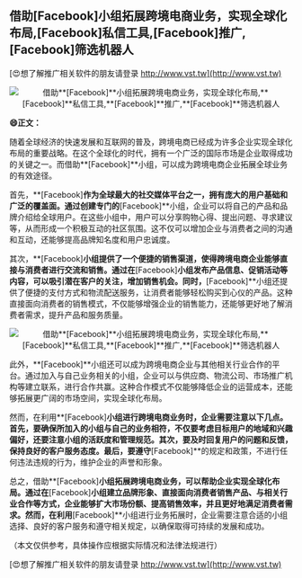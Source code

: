 ## **借助**[Facebook]**小组拓展跨境电商业务，实现全球化布局,**[Facebook]**私信工具,**[Facebook]**推广,**[Facebook]**筛选机器人**

[😍想了解推广相关软件的朋友请登录 http://www.vst.tw](http://www.vst.tw)

 <center><img src="https://vst.tw/MP4/tuiguang/png/3.png" alt="借助**[Facebook]**小组拓展跨境电商业务，实现全球化布局,**[Facebook]**私信工具,**[Facebook]**推广,**[Facebook]**筛选机器人"></center>

**😄正文：**

随着全球经济的快速发展和互联网的普及，跨境电商已经成为许多企业实现全球化布局的重要战略。在这个全球化的时代，拥有一个广泛的国际市场是企业取得成功的关键之一。而借助**[Facebook]**小组，可以成为跨境电商企业拓展全球业务的有效途径。

首先，**[Facebook]**作为全球最大的社交媒体平台之一，拥有庞大的用户基础和广泛的覆盖面。通过创建专门的**[Facebook]**小组，企业可以将自己的产品和品牌介绍给全球用户。在这些小组中，用户可以分享购物心得、提出问题、寻求建议等，从而形成一个积极互动的社区氛围。这不仅可以增加企业与消费者之间的沟通和互动，还能够提高品牌知名度和用户忠诚度。

其次，**[Facebook]**小组提供了一个便捷的销售渠道，使得跨境电商企业能够直接与消费者进行交流和销售。通过在**[Facebook]**小组发布产品信息、促销活动等内容，可以吸引潜在客户的关注，增加销售机会。同时，**[Facebook]**小组还提供了便捷的支付方式和物流配送服务，让消费者能够轻松购买到心仪的产品。这种直接面向消费者的销售模式，不仅能够增强企业的销售能力，还能够更好地了解消费者需求，提升产品和服务质量。

 <center><img src="https://vst.tw/MP4/tuiguang/png/8.png" alt="借助**[Facebook]**小组拓展跨境电商业务，实现全球化布局,**[Facebook]**私信工具,**[Facebook]**推广,**[Facebook]**筛选机器人"></center>

此外，**[Facebook]**小组还可以成为跨境电商企业与其他相关行业合作的平台。通过加入与自己业务相关的小组，企业可以与供应商、物流公司、市场推广机构等建立联系，进行合作共赢。这种合作模式不仅能够降低企业的运营成本，还能够拓展更广阔的市场空间，实现全球化布局。

然而，在利用**[Facebook]**小组进行跨境电商业务时，企业需要注意以下几点。首先，要确保所加入的小组与自己的业务相符，不仅要考虑目标用户的地域和兴趣偏好，还要注意小组的活跃度和管理规范。其次，要及时回复用户的问题和反馈，保持良好的客户服务态度。最后，要遵守**[Facebook]**的规定和政策，不进行任何违法违规的行为，维护企业的声誉和形象。

总之，借助**[Facebook]**小组拓展跨境电商业务，可以帮助企业实现全球化布局。通过在**[Facebook]**小组建立品牌形象、直接面向消费者销售产品、与相关行业合作等方式，企业能够扩大市场份额、提高销售效率，并且更好地满足消费者需求。然而，在利用**[Facebook]**小组进行业务拓展时，企业需要注意合适的小组选择、良好的客户服务和遵守相关规定，以确保取得可持续的发展和成功。

（本文仅供参考，具体操作应根据实际情况和法律法规进行）

[😍想了解推广相关软件的朋友请登录 http://www.vst.tw](http://www.vst.tw)



